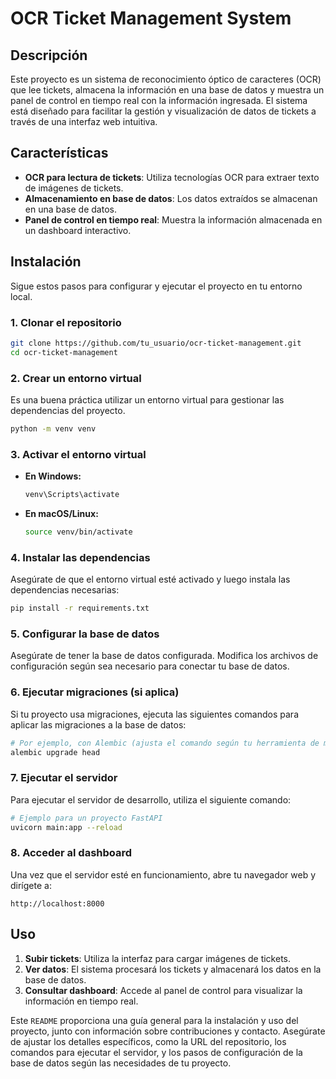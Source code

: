 
# OCR Ticket Management System

## Descripción

Este proyecto es un sistema de reconocimiento óptico de caracteres (OCR) que lee tickets, almacena la información en una base de datos y muestra un panel de control en tiempo real con la información ingresada. El sistema está diseñado para facilitar la gestión y visualización de datos de tickets a través de una interfaz web intuitiva.

## Características

- **OCR para lectura de tickets**: Utiliza tecnologías OCR para extraer texto de imágenes de tickets.
- **Almacenamiento en base de datos**: Los datos extraídos se almacenan en una base de datos.
- **Panel de control en tiempo real**: Muestra la información almacenada en un dashboard interactivo.

## Instalación

Sigue estos pasos para configurar y ejecutar el proyecto en tu entorno local.

### 1. Clonar el repositorio

```bash
git clone https://github.com/tu_usuario/ocr-ticket-management.git
cd ocr-ticket-management
```

### 2. Crear un entorno virtual

Es una buena práctica utilizar un entorno virtual para gestionar las dependencias del proyecto.

```bash
python -m venv venv
```

### 3. Activar el entorno virtual

- **En Windows:**

  ```bash
  venv\Scripts\activate
  ```

- **En macOS/Linux:**

  ```bash
  source venv/bin/activate
  ```

### 4. Instalar las dependencias

Asegúrate de que el entorno virtual esté activado y luego instala las dependencias necesarias:

```bash
pip install -r requirements.txt
```

### 5. Configurar la base de datos

Asegúrate de tener la base de datos configurada. Modifica los archivos de configuración según sea necesario para conectar tu base de datos.

### 6. Ejecutar migraciones (si aplica)

Si tu proyecto usa migraciones, ejecuta las siguientes comandos para aplicar las migraciones a la base de datos:

```bash
# Por ejemplo, con Alembic (ajusta el comando según tu herramienta de migración)
alembic upgrade head
```

### 7. Ejecutar el servidor

Para ejecutar el servidor de desarrollo, utiliza el siguiente comando:

```bash
# Ejemplo para un proyecto FastAPI
uvicorn main:app --reload
```

### 8. Acceder al dashboard

Una vez que el servidor esté en funcionamiento, abre tu navegador web y dirígete a:

```
http://localhost:8000
```

## Uso

1. **Subir tickets**: Utiliza la interfaz para cargar imágenes de tickets.
2. **Ver datos**: El sistema procesará los tickets y almacenará los datos en la base de datos.
3. **Consultar dashboard**: Accede al panel de control para visualizar la información en tiempo real.


Este `README` proporciona una guía general para la instalación y uso del proyecto, junto con información sobre contribuciones y contacto. Asegúrate de ajustar los detalles específicos, como la URL del repositorio, los comandos para ejecutar el servidor, y los pasos de configuración de la base de datos según las necesidades de tu proyecto.
